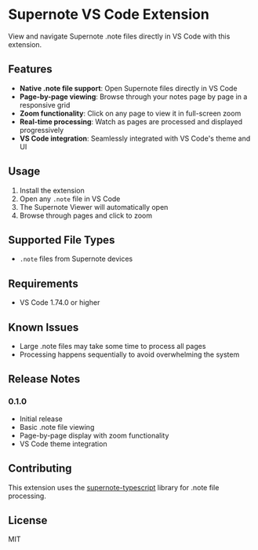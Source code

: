 # Supernote VS Code Extension

View and navigate Supernote .note files directly in VS Code with this extension.

## Features

- **Native .note file support**: Open Supernote files directly in VS Code
- **Page-by-page viewing**: Browse through your notes page by page in a responsive grid
- **Zoom functionality**: Click on any page to view it in full-screen zoom
- **Real-time processing**: Watch as pages are processed and displayed progressively
- **VS Code integration**: Seamlessly integrated with VS Code's theme and UI

## Usage

1. Install the extension
2. Open any `.note` file in VS Code
3. The Supernote Viewer will automatically open
4. Browse through pages and click to zoom

## Supported File Types

- `.note` files from Supernote devices

## Requirements

- VS Code 1.74.0 or higher

## Known Issues

- Large .note files may take some time to process all pages
- Processing happens sequentially to avoid overwhelming the system

## Release Notes

### 0.1.0

- Initial release
- Basic .note file viewing
- Page-by-page display with zoom functionality
- VS Code theme integration

## Contributing

This extension uses the [supernote-typescript](https://www.npmjs.com/package/supernote-typescript) library for .note file processing.

## License

MIT